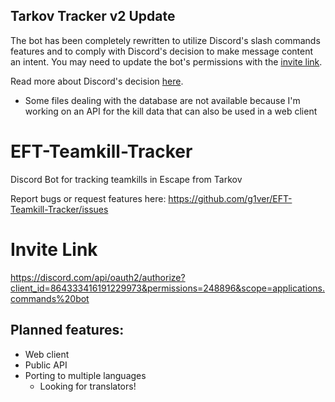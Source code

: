## Tarkov Tracker v2 Update
The bot has been completely rewritten to utilize Discord's slash commands features and to comply with Discord's decision to make message content an intent. You may need to update the bot's permissions with the [invite link](https://discord.com/api/oauth2/authorize?client_id=864333416191229973&permissions=248896&scope=applications.commands%20bot).

Read more about Discord's decision [here](https://support-dev.discord.com/hc/en-us/articles/4404772028055-Message-Content-Access-Deprecation-for-Verified-Bots). 

- Some files dealing with the database are not available because I'm working on an API for the kill data that can also be used in a web client

# EFT-Teamkill-Tracker
Discord Bot for tracking teamkills in Escape from Tarkov

Report bugs or request features here: https://github.com/g1ver/EFT-Teamkill-Tracker/issues

# Invite Link
https://discord.com/api/oauth2/authorize?client_id=864333416191229973&permissions=248896&scope=applications.commands%20bot


## Planned features:
- Web client
- Public API
- Porting to multiple languages
  - Looking for translators!
